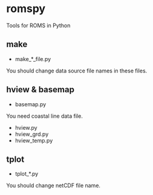 # romspy

Tools for ROMS in Python

## make

* make_*_file.py

You should change data source file names in these files.

## hview & basemap

* basemap.py

You need coastal line data file.

* hview.py
* hview_grd.py
* hview_temp.py

## tplot

* tplot_*.py

You should change netCDF file name.
